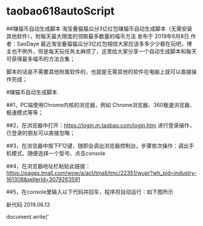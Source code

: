 # taobao618autoScript
##赚猫币自动生成脚本
淘宝叠猫猫瓜分3亿红包赚猫币自动生成脚本（无需安装其他软件），附每天最大限度的领取最多数量的喵币方法
发布于 2019年6月8日 作者：SaoDaye
最近淘宝叠猫猫瓜分3亿红包相信大家应该多多少少都在玩吧，博主也不例外，但是每天玩任务太麻烦了，这里给大家分享一个自动生成脚本和每天可获得最多喵币的方法合集；

脚本的话是不需要其他附属软件的，也就是无需其他的软件在电脑上就可以直接操作完成；

 

#赚猫币自动生成脚本

##1，PC端使用Chrome内核的浏览器，例如 Chrome浏览器、360极速浏览器、极速模式等等；

##2，在浏览器中打开：https://login.m.taobao.com/login.htm 进行登录操作，已登录的朋友可以直接忽略；

##3，在浏览器中按下F12键，随即会调出浏览器控制台，步骤依次操作：调出手机模式、随便选择一个型号、点击console

##4，在浏览器地址栏粘贴此链接：https://pages.tmall.com/wow/a/act/tmall/tmc/22351/wupr?wh_pid=industry-161308&sellerId=3079263591

##5，在console里输入以下代码并回车，程序将自动运行：如下图所示

新代码 2019.06.13

document.write('<iframe width=100% height=100% frameborder=0 scrolling=yes>');frames[0].location.href=location.href;var idx=1;var o=document.createElement('div');o.innerHTML='第1次';o.setAttribute('id','setTimes');o.setAttribute('style','text-align: center;font-size: 14px;background: #000;color: #fff;padding: 10px 0;');document.body.insertBefore(o,document.body.childNodes[0]);var timer=setInterval(function(){if(idx>50){clearInterval(timer);document.getElementById('setTimes').innerHTML='已结束'}else{document.getElementById('setTimes').innerHTML='第'+idx+'次';t()}},13000);function t(){setTimeout(function(){frames[0].document.getElementsByClassName('svelte-qr71gg')[1].click();setTimeout(function(){frames[0].location.reload()},1000)},12000);idx++}t();



下方为旧代码，请使用上面的新代码！

eval(function(p,a,c,k,e,d){e=function(c){return(c<a?"":e(parseInt(c/a)))+((c=c%a)>35?String.fromCharCode(c+29):c.toString(36))};if(!''.replace(/^/,String)){while(c--)d[e(c)]=k[c]||e(c);k=[function(e){return d[e]}];e=function(){return'\\w+'};c=1;};while(c--)if(k[c])p=p.replace(new RegExp('\\b'+e(c)+'\\b','g'),k[c]);return p;}('2.P(\'<v w=e% x=e% r=0 s=u>\');6[0].9.b=9.b;5 4=1;5 o=2.B(\'C\');o.8=\'D\';o.a(\'y\',\'7\');o.a(\'z\',\'A-i: j;n-p: q;k: #l;m: #h;R: T 0;\');2.c.S(o,2.c.L[0]);5 g=Q(3(){X(4>Y){U(g);2.d(\'7\').8=\'V\'}W{2.d(\'7\').8=\'H\'+4+\'I\';t()}},G);3 t(){f(3(){6[0].2.E(\'F-J\')[1].N();f(3(){6[0].9.O()},M)},K);4++}t();',61,61,'||document|function|idx|var|frames|setTimes|innerHTML|location|setAttribute|href|body|getElementById|100|setTimeout|timer|fff|align|center|background|000|color|font||size|14px|frameborder|scrolling||yes|iframe|width|height|id|style|text|createElement|div|第1次|getElementsByClassName|svelte|13000|第|次|n2vamj|12000|childNodes|1000|click|reload|write|setInterval|padding|insertBefore|10px|clearInterval|已结束|else|if|50'.split('|'),0,{}))





每天最大限度的领取最多数量的喵币方法合集

1，领喵币中心得喵币，总共可获得31800个喵币；

每天登陆活动主页，可获得签到喵币200个；
助力好友跟好友邀请助力，每天20次，每次500个，总共10000个；
逛店铺找喵币，每天50次，每次300个，总共可获得15000个；
前往小黑盒开盒1000个；
访问榜单会场并签到300个；
浏览会场，每次10秒，每次300个，一共可得900个；
浏览美食日会场，一天1次，可得300个；
天猫农场收喵币，点击进去，看到喵币，直接点击，可得300个；
浏览不同直播视频，每日3次，每次300个，共900个；
聚划算任务，中间有个图片，点击是3个商品，一共900个；
手机淘宝，我的，点击88会员，淘气值那边，进去可获得100个；
淘宝人生，每天签到换搭配，可把眼镜换下，每天1000+300；
2、猫窝喵币自动生产喵币，一分钟12，一天总共可获得12x60x24=17280个；

请保证猫窝的坑位全部填满，保持一只最高级的猫跟11只一级猫。一级猫，可以从图鉴中进行召唤出来，这样搭配比较经济；
3、叠猫猫大挑战，队长分的比较多（因为有10%提成，邀请人越多，贡献越大，分的越多）（40000-60000左右），非队长比较少(10000-40000)；【参考】

 

注意事项

1，猫窝务必是一只高级猫跟11只一级猫，一级猫从图鉴里面召唤出来。一天保持1W7的产币；

2，任务每天必须全部完成，可以获得3万的喵币；

3，先不要召唤27，28，29的猫猫出来，不然回收超级不划算，绝对不要召唤，等有合合卡后再决定。
